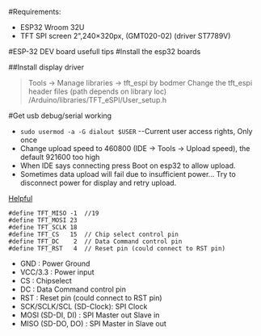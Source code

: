 #Requirements:
- ESP32 Wroom 32U
- TFT SPI screen 2",240×320px, (GMT020-02)   (driver ST7789V)

#ESP-32 DEV board usefull tips
#Install the esp32 boards

##Install display driver 
> Tools -> Manage libraries -> tft_espi by bodmer
> Change the tft_espi header files
> (path depends on library loc) /Arduino/libraries/TFT_eSPI/User_setup.h


#Get usb debug/serial working
- ```sudo usermod -a -G dialout $USER``` --Current user access rights, Only once
- Change upload speed to 460800 (IDE -> Tools -> Upload speed), the default 921600 too high
- When IDE says connecting press Boot on esp32 to allow upload.
- Sometimes data upload will fail due to insufficient power... Try to disconnect power for display and retry upload.


[Helpful](https://www.youtube.com/watch?v=rq5yPJbX_uk)
```
#define TFT_MISO -1  //19
#define TFT_MOSI 23
#define TFT_SCLK 18
#define TFT_CS   15  // Chip select control pin
#define TFT_DC    2  // Data Command control pin
#define TFT_RST   4  // Reset pin (could connect to RST pin)
```
- GND : Power Ground
- VCC/3.3 : Power input
- CS : Chipselect
- DC : Data Command control pin
- RST : Reset pin (could connect to RST pin)
- SCK/SCLK/SCL (SD-Clock): SPI Clock
- MOSI (SD-DI, DI) : SPI Master out Slave in
- MISO (SD-DO, DO) : SPI Master in Slave out

